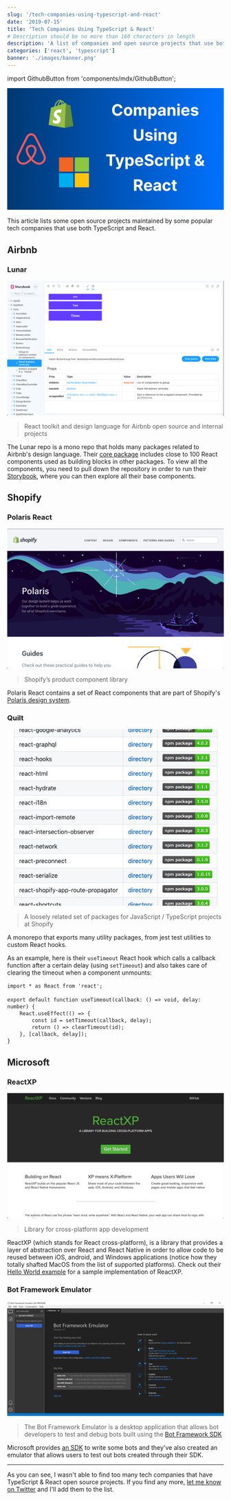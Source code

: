 ```yaml
---
slug: '/tech-companies-using-typescript-and-react'
date: '2019-07-15'
title: 'Tech Companies Using TypeScript & React'
# Description should be no more than 160 characters in length
description: 'A list of companies and open source projects that use both TypeScript and React.'
categories: ['react', 'typescript']
banner: './images/banner.png'
---
```


import GithubButton from 'components/mdx/GithubButton';

![Tech Companies Using TypeScript & React](./images/banner.png)

This article lists some open source projects maintained by some popular tech companies that use both TypeScript and React.

## Airbnb

### Lunar

![Lunar Core React components in their Storybook documentation app](./images/lunar-core.png)

> React toolkit and design language for Airbnb open source and internal projects

The Lunar repo is a mono repo that holds many packages related to Airbnb's design language. Their [core package](https://github.com/airbnb/lunar/tree/master/packages/core) includes close to 100 React components used as building blocks in other packages. To view all the components, you need to pull down the repository in order to run their [Storybook](https://storybook.js.org/), where you can then explore all their base components.

<GithubButton text="View the repo" link="https://github.com/airbnb/luna" />

## Shopify

### Polaris React

![Shopify Polaris home page](./images/polaris-react.png)

> Shopify’s product component library

Polaris React contains a set of React components that are part of Shopify's [Polaris design system](https://polaris.shopify.com/).

<GithubButton text="View the repo" link="https://github.com/Shopify/polaris-react" />

### Quilt

![List of packages provided by the quilt monorepo](./images/quilt.png)

> A loosely related set of packages for JavaScript / TypeScript projects at Shopify

A monorepo that exports many utility packages, from jest test utilities to custom React hooks.

As an example, here is their `useTimeout` React hook which calls a callback function after a certain delay (using `setTimeout`) and also takes care of clearing the timeout when a component unmounts:

```tsx
import * as React from 'react';

export default function useTimeout(callback: () => void, delay: number) {
    React.useEffect(() => {
        const id = setTimeout(callback, delay);
        return () => clearTimeout(id);
    }, [callback, delay]);
}
```

<GithubButton text="View the repo" link="https://github.com/Shopify/quilt" />

## Microsoft

### ReactXP

![ReactXP home page](./images/reactxp.png)

> Library for cross-platform app development

ReactXP (which stands for React cross-platform), is a library that provides a layer of abstraction over React and React Native in order to allow code to be reused between iOS, android, and Windows applications (notice how they totally shafted MacOS from the list of supported platforms). Check out their [Hello World example](https://github.com/microsoft/reactxp/tree/master/samples/hello-world) for a sample implementation of ReactXP.

<GithubButton text="View the repo" link="https://github.com/microsoft/reactxp" />

### Bot Framework Emulator

![Bot Framework Emulator interface](./images/bot-emulator.png)

> The Bot Framework Emulator is a desktop application that allows bot developers to test and debug bots built using the [Bot Framework SDK](https://github.com/microsoft/botframework-sdk)

Microsoft provides [an SDK](https://github.com/microsoft/botframework-sdk) to write some bots and they've also created an emulator that allows users to test out bots created through their SDK.

<GithubButton text="View the repo" link="https://github.com/microsoft/BotFramework-Emulator" />

---

As you can see, I wasn't able to find too many tech companies that have TypeScript & React open source projects. If you find any more, [let me know on Twitter](https://twitter.com/RobertCooper_RC) and I'll add them to the list.
